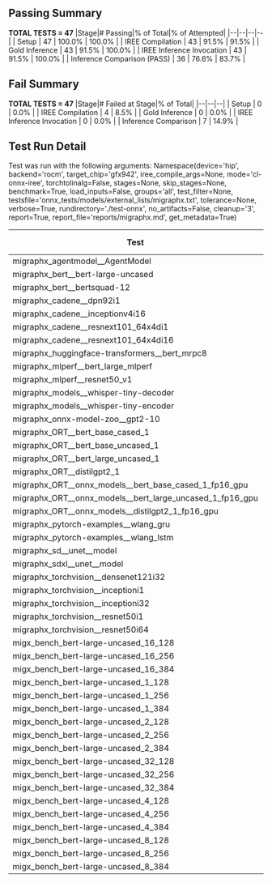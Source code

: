 ## Passing Summary

**TOTAL TESTS = 47**
|Stage|# Passing|% of Total|% of Attempted|
|--|--|--|--|
| Setup | 47 | 100.0% | 100.0% |
| IREE Compilation | 43 | 91.5% | 91.5% |
| Gold Inference | 43 | 91.5% | 100.0% |
| IREE Inference Invocation | 43 | 91.5% | 100.0% |
| Inference Comparison (PASS) | 36 | 76.6% | 83.7% |
## Fail Summary

**TOTAL TESTS = 47**
|Stage|# Failed at Stage|% of Total|
|--|--|--|
| Setup | 0 | 0.0% |
| IREE Compilation | 4 | 8.5% |
| Gold Inference | 0 | 0.0% |
| IREE Inference Invocation | 0 | 0.0% |
| Inference Comparison | 7 | 14.9% |
## Test Run Detail
Test was run with the following arguments:
Namespace(device='hip', backend='rocm', target_chip='gfx942', iree_compile_args=None, mode='cl-onnx-iree', torchtolinalg=False, stages=None, skip_stages=None, benchmark=True, load_inputs=False, groups='all', test_filter=None, testsfile='onnx_tests/models/external_lists/migraphx.txt', tolerance=None, verbose=True, rundirectory='./test-onnx', no_artifacts=False, cleanup='3', report=True, report_file='reports/migraphx.md', get_metadata=True)

| Test | Exit Status | Mean Benchmark Time (ms) | Notes |
|--|--|--|--|
| migraphx_agentmodel__AgentModel | Numerics | 2.0163445304826535 | |
| migraphx_bert__bert-large-uncased | PASS | 19.35363573850029 | |
| migraphx_bert__bertsquad-12 | compilation | None | |
| migraphx_cadene__dpn92i1 | PASS | 5.028788843968262 | |
| migraphx_cadene__inceptionv4i16 | PASS | 29.200488604449976 | |
| migraphx_cadene__resnext101_64x4di1 | PASS | 6.283897330408339 | |
| migraphx_cadene__resnext101_64x4di16 | PASS | 29.568035368119244 | |
| migraphx_huggingface-transformers__bert_mrpc8 | PASS | 7.015112803463697 | |
| migraphx_mlperf__bert_large_mlperf | Numerics | 26.43805572715325 | |
| migraphx_mlperf__resnet50_v1 | PASS | 4.79378217951981 | |
| migraphx_models__whisper-tiny-decoder | PASS | 39.32726948039123 | |
| migraphx_models__whisper-tiny-encoder | Numerics | 45.95628106035292 | |
| migraphx_onnx-model-zoo__gpt2-10 | compilation | None | |
| migraphx_ORT__bert_base_cased_1 | PASS | 117.77169497994085 | |
| migraphx_ORT__bert_base_uncased_1 | PASS | 115.4937405242688 | |
| migraphx_ORT__bert_large_uncased_1 | PASS | 519.8765879031271 | |
| migraphx_ORT__distilgpt2_1 | PASS | 69.5903298445046 | |
| migraphx_ORT__onnx_models__bert_base_cased_1_fp16_gpu | Numerics | 62.35797644000161 | |
| migraphx_ORT__onnx_models__bert_large_uncased_1_fp16_gpu | Numerics | 328.90880352351815 | |
| migraphx_ORT__onnx_models__distilgpt2_1_fp16_gpu | Numerics | 34.371798136271536 | |
| migraphx_pytorch-examples__wlang_gru | PASS | 19.301512559691258 | |
| migraphx_pytorch-examples__wlang_lstm | PASS | 9.022237965837121 | |
| migraphx_sd__unet__model | import_model | None | |
| migraphx_sdxl__unet__model | import_model | None | |
| migraphx_torchvision__densenet121i32 | PASS | 17.903001248661397 | |
| migraphx_torchvision__inceptioni1 | PASS | 4.837337815113765 | |
| migraphx_torchvision__inceptioni32 | PASS | 27.925803518543635 | |
| migraphx_torchvision__resnet50i1 | PASS | 3.1200318835261798 | |
| migraphx_torchvision__resnet50i64 | PASS | 20.50484051042255 | |
| migx_bench_bert-large-uncased_16_128 | PASS | 27.04030192958621 | |
| migx_bench_bert-large-uncased_16_256 | PASS | 38.394940262487914 | |
| migx_bench_bert-large-uncased_16_384 | PASS | 57.9293206295309 | |
| migx_bench_bert-large-uncased_1_128 | PASS | 12.078929366280803 | |
| migx_bench_bert-large-uncased_1_256 | PASS | 13.185724387531755 | |
| migx_bench_bert-large-uncased_1_384 | PASS | 19.3972461986252 | |
| migx_bench_bert-large-uncased_2_128 | PASS | 12.686580698362285 | |
| migx_bench_bert-large-uncased_2_256 | PASS | 19.50229375614543 | |
| migx_bench_bert-large-uncased_2_384 | PASS | 20.34206690915002 | |
| migx_bench_bert-large-uncased_32_128 | PASS | 36.668844284130294 | |
| migx_bench_bert-large-uncased_32_256 | PASS | 77.67772640067118 | |
| migx_bench_bert-large-uncased_32_384 | PASS | 118.36752287733059 | |
| migx_bench_bert-large-uncased_4_128 | Numerics | 19.511622997621696 | |
| migx_bench_bert-large-uncased_4_256 | PASS | 20.897788077811985 | |
| migx_bench_bert-large-uncased_4_384 | PASS | 24.232112735659737 | |
| migx_bench_bert-large-uncased_8_128 | PASS | 20.92010307344882 | |
| migx_bench_bert-large-uncased_8_256 | PASS | 27.763857253982376 | |
| migx_bench_bert-large-uncased_8_384 | PASS | 34.92908591870218 | |
